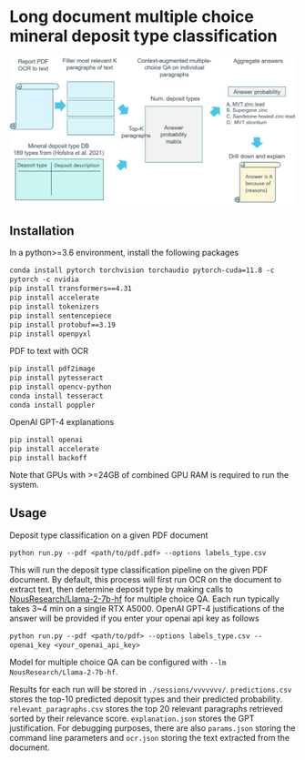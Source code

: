 # Long document multiple choice mineral deposit type classification

![System Diagram](doc/overview.jpg)

## Installation

In a python>=3.6 environment, install the following packages

```
conda install pytorch torchvision torchaudio pytorch-cuda=11.8 -c pytorch -c nvidia
pip install transformers==4.31
pip install accelerate
pip install tokenizers
pip install sentencepiece
pip install protobuf==3.19
pip install openpyxl
```

PDF to text with OCR
```
pip install pdf2image
pip install pytesseract
pip install opencv-python
conda install tesseract
conda install poppler
```

OpenAI GPT-4 explanations
```
pip install openai
pip install accelerate
pip install backoff
```

Note that GPUs with >=24GB of combined GPU RAM is required to run the system.

## Usage
Deposit type classification on a given PDF document
```
python run.py --pdf <path/to/pdf.pdf> --options labels_type.csv
```
This will run the deposit type classification pipeline on the given PDF document. By default, this process will first run OCR on the document to extract text, then determine deposit type by making calls to [NousResearch/Llama-2-7b-hf](https://huggingface.co/NousResearch/Llama-2-7b-hf) for multiple choice QA. Each run typically takes 3~4 min on a single RTX A5000. OpenAI GPT-4 justifications of the answer will be provided if you enter your openai api key as follows
```
python run.py --pdf <path/to/pdf> --options labels_type.csv --openai_key <your_openai_api_key>
```
Model for multiple choice QA can be configured with `--lm NousResearch/Llama-2-7b-hf`. 

Results for each run will be stored in `./sessions/vvvvvvv/`. `predictions.csv` stores the top-10 predicted deposit types and their predicted probability. `relevant_paragraphs.csv` stores the top 20 relevant paragraphs retrieved sorted by their relevance score. `explanation.json` stores the GPT justification. For debugging purposes, there are also `params.json` storing the command line parameters and `ocr.json` storing the text extracted from the document.


